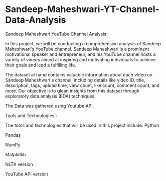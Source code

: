 # Sandeep-Maheshwari-YT-Channel-Data-Analysis

Sandeep Maheshwari YouTube Channel Analysis

In this project, we will be conducting a comprehensive analysis of Sandeep Maheshwari's YouTube channel. 
Sandeep Maheshwari is a prominent motivational speaker and entrepreneur, and his YouTube channel hosts a variety of videos aimed at inspiring and motivating individuals to achieve their goals and lead a fulfilling life.

The dataset at hand contains valuable information about each video on Sandeep Maheshwari's channel, including details like video ID, title, description, tags, upload time, view count, like count, comment count, and more.
Our objective is to glean insights from this dataset through exploratory data analysis (EDA) techniques.

The Data was gathered using Youtube API.

Tools and Technologies :

The tools and technologies that will be used in this project include:
Python

Pandas

NumPy

Matplotlib

NLTK version

YouTube API version

